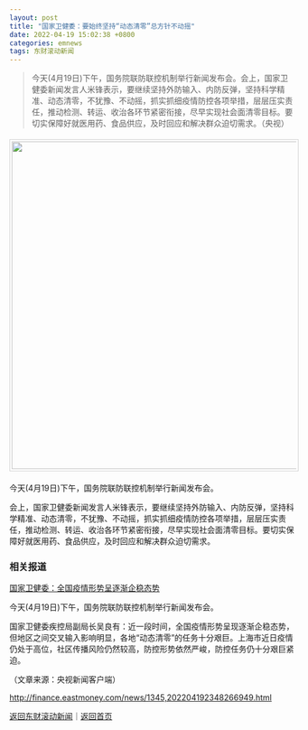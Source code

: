 ```yaml
---
layout: post
title: "国家卫健委：要始终坚持“动态清零”总方针不动摇"
date: 2022-04-19 15:02:38 +0800
categories: emnews
tags: 东财滚动新闻
---
```

> 今天(4月19日)下午，国务院联防联控机制举行新闻发布会。会上，国家卫健委新闻发言人米锋表示，要继续坚持外防输入、内防反弹，坚持科学精准、动态清零，不犹豫、不动摇，抓实抓细疫情防控各项举措，层层压实责任，推动检测、转运、收治各环节紧密衔接，尽早实现社会面清零目标。要切实保障好就医用药、食品供应，及时回应和解决群众迫切需求。（央视）

<center><img src="https://dfscdn.dfcfw.com/download/D25354287259032387604_w1701h957.jpg" width="580" orginial_src="https://dfscdn.dfcfw.com/download/D25354287259032387604_w1701h957_o.jpg" style="border:#d1d1d1 1px solid;padding:3px;margin:5px 0;" /></center><p>今天(4月19日)下午，国务院联防联控机制举行新闻发布会。</p><p>会上，国家卫健委新闻发言人米锋表示，要继续坚持外防输入、内防反弹，坚持科学精准、动态清零，不犹豫、不动摇，抓实抓细疫情防控各项举措，层层压实责任，推动检测、转运、收治各环节紧密衔接，尽早实现社会面清零目标。要切实保障好就医用药、食品供应，及时回应和解决群众迫切需求。</p><h3 class="emh3">相关报道</h3><p><a href="https://finance.eastmoney.com/a/202204192348281632.html">国家卫健委：全国疫情形势呈逐渐企稳态势</a></p><p>今天(4月19日)下午，国务院联防联控机制举行新闻发布会。</p><p>国家卫健委疾控局副局长吴良有：近一段时间，全国疫情形势呈现逐渐企稳态势，但地区之间交叉输入影响明显，各地“动态清零”的任务十分艰巨。上海市近日疫情仍处于高位，社区传播风险仍然较高，防控形势依然严峻，防控任务仍十分艰巨紧迫。</p><p class="em_media">（文章来源：央视新闻客户端）</p>

<http://finance.eastmoney.com/news/1345,202204192348266949.html>

[返回东财滚动新闻](//finews.withounder.com/emnews/)｜[返回首页](//finews.withounder.com/)